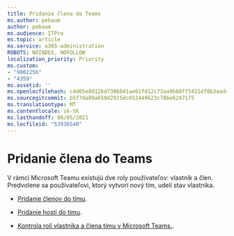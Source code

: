 ```yaml
---
title: Pridanie člena do Teams
ms.author: pebaum
author: pebaum
ms.audience: ITPro
ms.topic: article
ms.service: o365-administration
ROBOTS: NOINDEX, NOFOLLOW
localization_priority: Priority
ms.custom:
- "9002256"
- "4359"
ms.assetid: ''
ms.openlocfilehash: c4d65e0d12bd730b841ae61fd12c73aa9b60ff5431df8b3aadc9c5cead6d71f6
ms.sourcegitcommit: b5f7da89a650d2915dc652449623c78be6247175
ms.translationtype: MT
ms.contentlocale: sk-SK
ms.lasthandoff: 08/05/2021
ms.locfileid: "53936540"
---
```

# <a name="add-a-member-to-teams"></a>Pridanie člena do Teams

V rámci Microsoft Teamu existujú dve roly používateľov: vlastník a člen. Predvolene sa používateľovi, ktorý vytvorí nový tím, udelí stav vlastníka.

- [Pridanie členov do tímu](https://support.office.com/article/add-members-to-a-team-in-teams-aff2249d-b456-4bc3-81e7-52327b6b38e9).

- [Pridanie hostí do tímu](https://support.office.com/article/Add-guests-to-a-team-in-Teams-fccb4fa6-f864-4508-bdde-256e7384a14f).

- [Kontrola rolí vlastníka a člena tímu v Microsoft Teams.](https://docs.microsoft.com/microsoftteams/assign-roles-permissions).
